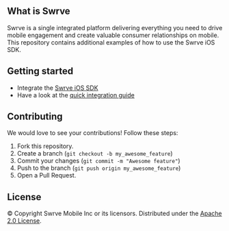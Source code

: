 What is Swrve
-------------
Swrve is a single integrated platform delivering everything you need to drive mobile engagement and create valuable consumer relationships on mobile.  
This repository contains additional examples of how to use the Swrve iOS SDK.

Getting started
---------------
* Integrate the [Swrve iOS SDK](https://github.com/Swrve/swrve-ios-sdk)
* Have a look at the [quick integration guide](http://docs.swrve.com/developer-documentation/integration/ios/)

Contributing
------------
We would love to see your contributions! Follow these steps:

1. Fork this repository.
2. Create a branch (`git checkout -b my_awesome_feature`)
3. Commit your changes (`git commit -m "Awesome feature"`)
4. Push to the branch (`git push origin my_awesome_feature`)
5. Open a Pull Request.

License
-------
© Copyright Swrve Mobile Inc or its licensors. Distributed under the [Apache 2.0 License](LICENSE).

